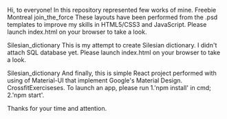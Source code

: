 Hi, to everyone!
In this repository represented few works of mine. 
  Freebie
  Montreal
  join_the_force
These layouts have been performed from the .psd templates to improve my skills in HTML5/CSS3 and JavaScript. 
Please launch index.html on your browser to take a look.

  Silesian_dictionary
This is my attempt to create Silesian dictionary. I didn't attach SQL database yet. 
Please launch index.html on your browser to take a look.
  
  Silesian_dictionary
And finally, this is simple React project performed with using of Material-UI that implement Google's Material Design. 
  CrossfitExerciseses.
  To launch an app, please run
    1.'npm install' in cmd;
    2.'npm start'. 
  
Thanks for your time and attention.
